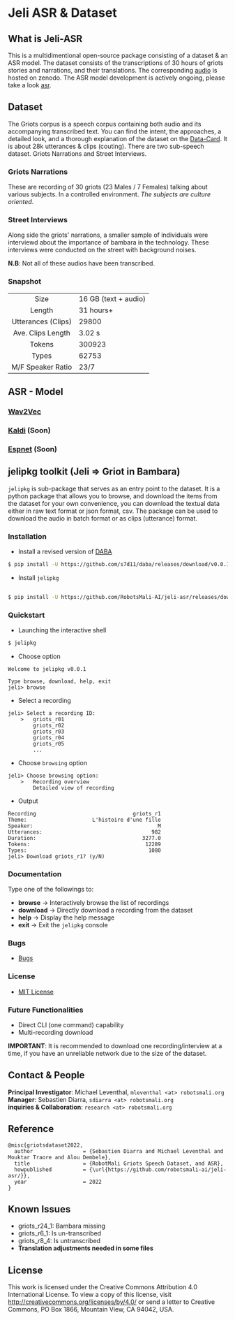 # Jeli ASR & Dataset

## What is Jeli-ASR
This is a multidimentional open-source package consisting of a dataset & an ASR model. The dataset consists of the transcriptions of 30 hours of griots stories and narrations, and their translations. The corresponding [audio](https://zenodo.org/record/7094702) is hosted on zenodo. The ASR model development is actively ongoing, please take a look [asr](./asr/).

## Dataset
The Griots corpus is a speech corpus containing both audio and its accompanying transcribed text. You can find the intent, the approaches, a detailed look, and a thorough explanation of the dataset on the [Data-Card](./docs/DataCard.pdf). It is about 28k utterances & clips (couting). There are two sub-speech dataset. Griots Narrations and Street Interviews.

### Griots Narrations
These are recording of 30 griots (23 Males / 7 Females) talking about various subjects. In a controlled environment. *The subjects are culture oriented*.

### Street Interviews
Along side the griots' narrations, a smaller sample of individuals were interviewd about the importance of bambara in the technology. These interviews were conducted on the street with background noises. 

**N.B**: Not all of these audios have been transcribed.

### Snapshot
|      |     |
|:----:|:----|
|Size | 16 GB (text + audio) |
| Length | 31 hours+ | 
| Utterances (Clips) | 29800 |
|Ave. Clips Length | 3.02 s
| Tokens | 300923 |
| Types | 62753 |
| M/F Speaker Ratio | 23/7 |


## ASR - Model
### [Wav2Vec](./asr/wav2vec/)
### [Kaldi](./asr/kaldi) (Soon)
### [Espnet](./asr/espnet) (Soon)
<!-- ### TF - Keras Transfomer -->

## jelipkg toolkit (Jeli => Griot in Bambara)
<code>jelipkg</code> is sub-package that serves as an entry point to the dataset. It is a python package that allows you to browse, and download the items from the dataset for your own convenience, you can download the textual data either in raw text format or json format, csv. The package can be used to download the audio in batch format or as clips (utterance) format.

### Installation
- Install a revised version of [DABA](https://github.com/maslinych/daba)

```bash
$ pip install -U https://github.com/s7d11/daba/releases/download/v0.0.1-alpha/daba-0.9.2.tar.gz
```

- Install `jelipkg`

```sh
	
$ pip install -U https://github.com/RobotsMali-AI/jeli-asr/releases/download/v0.0.1-alpa/jelipkg.tar.gz

```


### Quickstart

- Launching the interactive shell

```bash
$ jelipkg
```

- Choose option

```
Welcome to jelipkg v0.0.1

Type browse, download, help, exit
jeli> browse
```

- Select a recording

```
jeli> Select a recording ID:
    >   griots_r01
        griots_r02
        griots_r03
        griots_r04
        griots_r05
        ...
```

- Choose `browsing` option
```
jeli> Choose browsing option:
    >   Recording overview
        Detailed view of recording
```

- Output

```
Recording                               griots_r1
Theme:                     L'histoire d'une fille
Speaker:                                        M
Utterances:                                   982
Duration:                                  3277.0
Tokens:                                     12289
Types:                                       1080
jeli> Download griots_r1? (y/N)
```

### Documentation
Type one of the followings to:  
- **browse** -> Interactively browse the list of recordings  
- **download** -> Directly download a recording from the dataset  
- **help** -> Display the help message  
- **exit** -> Exit the `jelipkg` console  

### Bugs
- [Bugs](https://github.com/robotsmali-ai/jeli-asr/issues)

### License
- [MIT License](./jeli/LICENSE)

### Future Functionalities
- Direct CLI (one command) capability
- Multi-recording download

**IMPORTANT**: It is recommended to download one recording/interview at a time, if you have an unreliable network due to the size of the dataset.

## Contact & People
**Principal Investigator**: Michael Leventhal, `mleventhal <at> robotsmali.org`  
**Manager**: Sebastien Diarra, `sdiarra <at> robotsmali.org`  
**inquiries & Collaboration**: `research <at> robotsmali.org`

## Reference
```
@misc{griotsdataset2022,
  author                = {Sebastien Diarra and Michael Leventhal and Mouktar Traore and Alou Dembele},
  title                 = {RobotMali Griots Speech Dataset, and ASR},
  howpublished          = {\url{https://github.com/robotsmali-ai/jeli-asr/}},
  year                  = 2022
}
```

## Known Issues
- griots_r24_1: Bambara missing
- griots_r6_1: Is un-transcribed
- griots_r8_4: Is untranscribed
- **Translation adjustments needed in some files**

## License
This work is licensed under the Creative Commons Attribution 4.0 International License. To view a copy of this license, visit http://creativecommons.org/licenses/by/4.0/ or send a letter to Creative Commons, PO Box 1866, Mountain View, CA 94042, USA.
